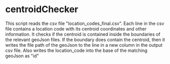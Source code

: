 # centroidChecker

This script reads the csv file "location_codes_final.csv".
Each line in the csv file contains a location code with its centroid coordinates and other information.
It checks if the centroid is contained inside the boundaries of the relevant geoJson files. 
If the boundary does contain the centroid, then it writes the file path of the geoJson to the line in a new column in the output csv file.
Also writes the location_code into the base of the matching geoJson as "id"
